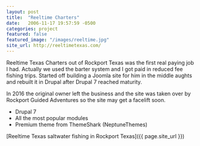 ```yaml
---
layout: post
title:  "Reeltime Charters"
date:   2006-11-17 19:57:59 -0500
categories: project
featured: false
featured_image: "/images/reeltime.jpg"
site_url: http://reeltimetexas.com/
---
```

Reeltime Texas Charters out of Rockport Texas was the first real paying job I had. Actually we used the barter system and I got paid in reduced fee fishing trips. Started off building a Joomla site for him in the middle aughts and rebuilt it in Drupal after Drupal 7 reached maturity.

In 2016 the original owner left the business and the site was taken over by Rockport Guided Adventures so the site may get a facelift soon.

* Drupal 7
* All the most popular modules
* Premium theme from ThemeShark (NeptuneThemes)

[Reeltime Texas saltwater fishing in Rockport Texas]({{ page.site_url }})